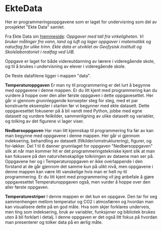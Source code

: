# EkteData
Her er programmeringsoppgavene som er laget for undervisning som del av prosjektet "Ekte Data" samlet. 

Fra Ekte Data sin [hjemmeside](https://ektedata.uib.no/):
*Oppgaver med tall fra virkeligheten. Vi bruker målinger fra vann, land og luft og lager oppgaver i matematikk og naturfag for ulike trinn. Ekte data er utviklet av Geofysisk institutt og Skolelaboratoriet i realfag ved UiB.*

Oppgave er laget for både videreutdanning av lærere i videregående skole, og til å brukes i undervisning av elever i videregående skole.  

De fleste datafilene ligger i mappen "data". 


**Temperaturoppgaven**
Er man ny til programmering er det lurt å begynne med oppgavene i denne mappen. Er du litt kjent med programmering kan du vurdere å hoppe over den aller første oppgaven i dette oppgavesettet. Her går vi gjennom grunnleggende konsepter steg for steg, med et par konstruerte eksempler i starten før vi begynner med ekte datasett. Dette oppgavesettet fokuserer på å bli vandt med Python, jobbe med egne datasett og vurdere feilkilder, sammenligning av ulike datasett og variabler, og tolking av det figurene vi lager viser. 

**Nedbørsoppgaven**
Har man litt kjennskap til programmering fra før av kan man begynne med oppgavene i denne mappen. Her går vi gjennom indeksering, behandling av datasett (filkilder/omstrukturering), figurer, og for-løkker. Del 1 til 6 danner grunnlaget for oppgaven "Nedbørsoppgaven" slik at når man kommer hit er det programmeringstekniske kjent slik at man kan fokusere på den naturvitenskaplige tolkningen av dataene man ser på. 
Oppgavene her og i Temperaturoppgaven er ikke overlappende i den forstand at de går gjennom det samme kun på ulikt nivå, men oppgavene i denne mappen kan være litt vanskelige hvis man er helt ny til programmering. Er du litt kjent med programmering vil jeg anbefale å gjøre oppgavesettet Temperaturoppgaven også, men vurder å hoppe over den aller første oppgaven. 

**Temperaturestriper**
I denne mappen er det kun en oppgave. Den tar for seg sammenhengen mellom temperatur og CO2 i atmosfæren og hvordan man kan visualisere dette på en god måte. Hva som skjer forklares underveis, men ting som indeksering, bruk av variabler, funksjoner og bibliotek brukes uten å bli forklart i detalj. I denne oppgaven er det også litt fokus på hvordan man presenterer og tolker data på en ærlig måte. 